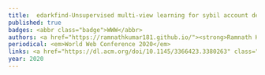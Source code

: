 ```yaml
---
title: 	edarkfind-Unsupervised multi-view learning for sybil account detection
published: true
badges: <abbr class="badge">WWW</abbr>
authors: <a href="https://ramnathkumar181.github.io/"><strong>Ramnath Kumar</strong></a>, Shweta Yadav, Raminta Daniulaityte, Francois Lamy, Krishnaprasad Thirunarayan, Usha Lokala, and Amit Sheth.
periodical: <em>World Web Conference 2020</em>
links: <a href="https://dl.acm.org/doi/10.1145/3366423.3380263" class="boxed" role="button" target="_blank">PDF</a> <a href="https://github.com/RamnathKumar181/eDarkFind-Unsupervised-Multi-view-Learning-for-Sybil-Account-Detection" class="boxed" role="button" target="_blank">Code</a>
year: 2020
---
```

